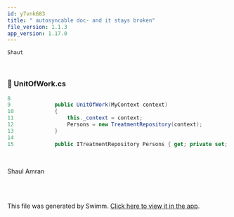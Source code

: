 ```yaml
---
id: y7vnk683
title: " autosyncable doc- and it stays broken"
file_version: 1.1.3
app_version: 1.17.0
---
```


`Shaut`<swm-token data-swm-token=":repositories/TreatmentRepository.cs:9:3:3:`        public Shaut`"/>

<br/>


<!-- NOTE-swimm-snippet: the lines below link your snippet to Swimm -->
### 📄 UnitOfWork.cs
```c#
8      
9              public UnitOfWork(MyContext context)
10             {
11                 this._context = context;
12                 Persons = new TreatmentRepository(context);
13             }
14     
15             public ITreatmentRepository Persons { get; private set; }
```

<br/>

Shaul Amran

<br/>

<br/>

This file was generated by Swimm. [Click here to view it in the app](http://localhost:5001/repos/Z2l0aHViJTNBJTNBY3NoYXJwLXNoYXVsLXRlc3QlM0ElM0Fzd2ltbWlv/docs/y7vnk683).
